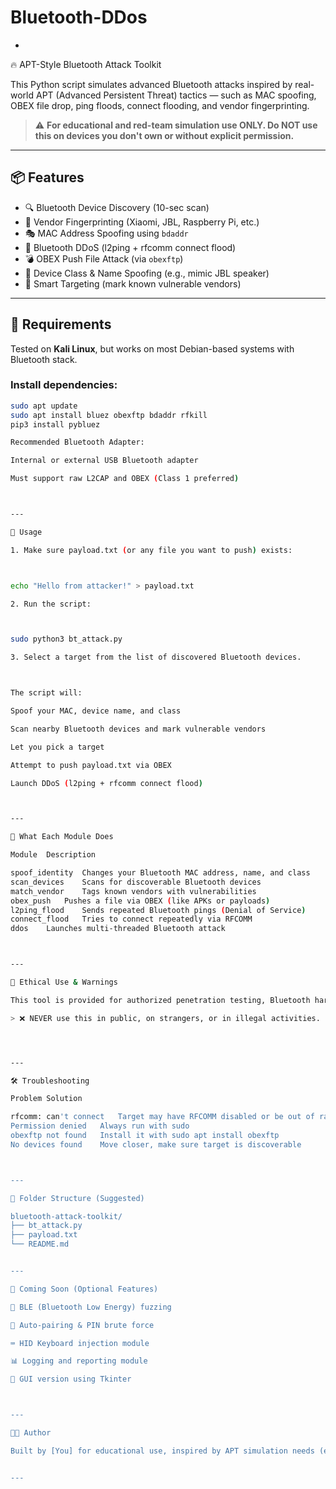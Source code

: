 # Bluetooth-DDos

-
🔥 APT-Style Bluetooth Attack Toolkit

This Python script simulates advanced Bluetooth attacks inspired by real-world APT (Advanced Persistent Threat) tactics — such as MAC spoofing, OBEX file drop, ping floods, connect flooding, and vendor fingerprinting.

> ⚠️ **For educational and red-team simulation use ONLY. Do NOT use this on devices you don't own or without explicit permission.**

---

## 📦 Features

- 🔍 Bluetooth Device Discovery (10-sec scan)
- 🎯 Vendor Fingerprinting (Xiaomi, JBL, Raspberry Pi, etc.)
- 🎭 MAC Address Spoofing using `bdaddr`
- 📡 Bluetooth DDoS (l2ping + rfcomm connect flood)
- 💣 OBEX Push File Attack (via `obexftp`)
- 📂 Device Class & Name Spoofing (e.g., mimic JBL speaker)
- 🧠 Smart Targeting (mark known vulnerable vendors)

---

## 🧰 Requirements

Tested on **Kali Linux**, but works on most Debian-based systems with Bluetooth stack.

### Install dependencies:
```bash
sudo apt update
sudo apt install bluez obexftp bdaddr rfkill
pip3 install pybluez

Recommended Bluetooth Adapter:

Internal or external USB Bluetooth adapter

Must support raw L2CAP and OBEX (Class 1 preferred)



---

🚀 Usage

1. Make sure payload.txt (or any file you want to push) exists:



echo "Hello from attacker!" > payload.txt

2. Run the script:



sudo python3 bt_attack.py

3. Select a target from the list of discovered Bluetooth devices.



The script will:

Spoof your MAC, device name, and class

Scan nearby Bluetooth devices and mark vulnerable vendors

Let you pick a target

Attempt to push payload.txt via OBEX

Launch DDoS (l2ping + rfcomm connect flood)



---

🧪 What Each Module Does

Module	Description

spoof_identity	Changes your Bluetooth MAC address, name, and class
scan_devices	Scans for discoverable Bluetooth devices
match_vendor	Tags known vendors with vulnerabilities
obex_push	Pushes a file via OBEX (like APKs or payloads)
l2ping_flood	Sends repeated Bluetooth pings (Denial of Service)
connect_flood	Tries to connect repeatedly via RFCOMM
ddos	Launches multi-threaded Bluetooth attack



---

🔐 Ethical Use & Warnings

This tool is provided for authorized penetration testing, Bluetooth hardening assessments, and cybersecurity research only.

> ❌ NEVER use this in public, on strangers, or in illegal activities.




---

🛠️ Troubleshooting

Problem	Solution

rfcomm: can't connect	Target may have RFCOMM disabled or be out of range
Permission denied	Always run with sudo
obexftp not found	Install it with sudo apt install obexftp
No devices found	Move closer, make sure target is discoverable



---

📁 Folder Structure (Suggested)

bluetooth-attack-toolkit/
├── bt_attack.py
├── payload.txt
└── README.md


---

🧩 Coming Soon (Optional Features)

🔐 BLE (Bluetooth Low Energy) fuzzing

🧠 Auto-pairing & PIN brute force

⌨️ HID Keyboard injection module

📊 Logging and reporting module

🪪 GUI version using Tkinter



---

👨‍💻 Author

Built by [You] for educational use, inspired by APT simulation needs (e.g. Exbow Lite modules).


---
